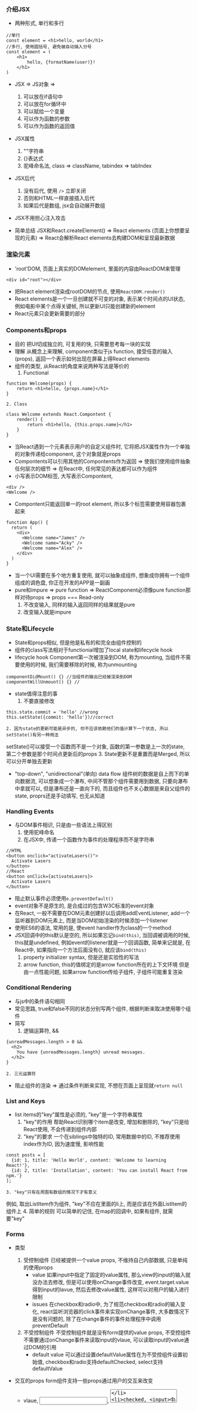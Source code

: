 ### 介绍JSX
- 两种形式, 单行和多行
```
//单行
const element = <h1>hello, world</h1>
//多行, 使用圆括号, 避免被自动插入分号
const element = (
    <h1>
        hello, {formatName(user)}!
    </h1>
)
```
- JSX => JS对象 =>
    1. 可以放在if语句中
    2. 可以放在for循环中
    3. 可以赋给一个变量
    4. 可以作为函数的参数
    5. 可以作为函数的返回值

- JSX属性
    1. ""字符串
    2. {}表达式
    3. 驼峰命名法, class => className, tabindex => tabIndex

- JSX后代
    1. 没有后代, 使用 `/>` 立即关闭
    2. 否则和HTML一样直接插入后代
    3. 如果后代是数组, jsx会自动展开数组

- JSX不用担心注入攻击
- 简单总结
JSX和React.createElement() => React elements (页面上你想要呈现的元素) => React会解析React elements去构建DOM和呈现最新数据

### 渲染元素
- 'root'DOM, 页面上真实的DOMelement, 里面的内容由ReactDOM来管理
```
<div id="root"></div>
```
- 把React element渲染成rootDOM的节点, 使用`ReactDOM.render()`
- React elements是一个一旦创建就不可变的对象, 表示某个时间点的UI状态, 例如电影中某个点得关键帧, 所以更新UI只能创建新的element
- React元素只会更新需要的部分

### Components和props
- 目的
把UI切成独立的, 可复用的快, 只需要思考每一块的实现
- 理解
从概念上来理解, component类似于js function, 接受任意的输入(props), 返回一个表示如何出现在屏幕上得React elements
- 组件的类型, 从React的角度来说两种写法是等价的
    1. Functional
```
function Welcome(props) {
    return <h1>hello, {props.name}</h1>
}
```
    2. Class
```
class Welcome extends React.Compontent {
    render() {
        return <h1>hello, {this.props.name}</h1>
    }
}
```
- 当React遇到一个元素表示用户的自定义组件时, 它将把JSX属性作为一个单独的对象传递给component, 这个对象就是props
- Compontents可以引用其他的Compontents作为返回 => 使我们使用组件抽象任何层次的细节 => 在React中, 任何常见的表达都可以作为组件
- 小写表示DOM标签, 大写表示Compontent,
```
<div />
<Welcome />
```
- Compontent只能返回单一的root element, 所以多个标签需要使用容器包裹起来
```
function App() {
  return (
    <div>
      <Welcome name="James" />
      <Welcome name="Acky" />
      <Welcome name="Alex" />
    </div>
  )
}
```
- 当一个UI需要在多个地方重复使用, 就可以抽象成组件, 想象成你拥有一个组件组成的调色盘, 你正在开发的APP是一副画
- pure和impure  => pure function => ReactComponent必须像pure function那样对待props => props === Read-only
    1. 不改变输入, 同样的输入返回同样的结果就是pure
    2. 改变输入就是impure

### State和Lifecycle
- State和props相似, 但是他是私有的和完全由组件控制的
- 组件的class写法相对于functionial增加了local state和lifecycle hook
- lifecycle hook
Component第一次被渲染到DOM, 称为mounting, 当组件不需要使用的时候, 我们需要移除的时候, 称为unmounting
```
componentDidMount() {} //当组件的输出已经被渲染到DOM
componentWillUnmount() {} //
```
- state值得注意的事
    1. 不要直接修改
```
this.state.commit = 'hello' //wrong
this.setState({commit: 'hello'})//correct
```
    2. 因为state的更新可能是异步的, 你不应该依赖他们的值计算下一个状态, 所以setState()有另一种用法
setState()可以接受一个函数而不是一个对象, 函数的第一参数是上一次的state, 第二个参数是那个时间点更新后的props
    3. State更新不是重置而是Merged, 所以可以分开单独去更新
- "top-down", "unidirectional"(单向) data flow
组件树的数据是自上而下的单向数据流, 可以想象成一个瀑布, 中间不管那个组件需要用到数据, 只要向瀑布中拿就可以, 但是瀑布还是一直向下的, 而且组件也不关心数据是来自父组件的state, proprs还是手动填写, 也无从知道

### Handling Events
- 与DOM事件相识, 只是由一些语法上得区别
    1. 使用驼峰命名
    2. 在JSX中, 传递一个函数作为事件的处理程序而不是字符串

```
//HTML
<button onclick="activateLasers()">
  Activate Lasers
</button>
//React
<button onClick={activateLasers}>
  Activate Lasers
</button>
```
- 阻止默认事件必须使用`e.preventDefault()`
- event对象不是原生的, 是合成过的包含W3C标准的event对象
- 在React, 一般不需要在DOM元素创建好以后调用addEventListener, add一个监听器到DOM元素上, 而是当DOM初始渲染的时候添加一个listener
- 使用ES6的语法, 常用的是, 使event handler作为class的一个method
- JSX回调中的this默认是空的, 所以如果忘记`bind(this)`, 当回调被调用的时候, this就是undefined, 例如event的listener就是一个回调函数, 简单来记就是, 在React中, 如果指向一个方法后面没有(), 就应该`bind(this)`
    1. property initializer syntax, 但是还是实验性的写法
    2. arrow function, this的值绑定的是arrow function所在的上下文环境
但是由一点性能问题, 如果arrow function传给子组件, 子组件可能重复渲染

### Conditional Rendering
- 与js中的条件语句相同
- 常见思路, true和false不同的状态分别写两个组件, 根据判断来取决使用哪个组件
- 简写
    1. 逻辑运算符, &&
```
{unreadMessages.length > 0 &&
  <h2>
    You have {unreadMessages.length} unread messages.
  </h2>
}
```
    2. 三元运算符

- 阻止组件的渲染 => 通过条件判断来实现, 不想在页面上呈现就`return null`

### List and Keys
- list items的"key"属性是必须的, "key"是一个字符串属性
    1. "key"的作用
帮助React识别哪个item是改变, 增加和删除的, "key"只是给React使用, 不会传递到组件内部
    2. "key"的要求
一个在siblings中独特的ID, 常用数据中的ID, 不推荐使用index作为ID, 因为速度慢, 影响性能
```
const posts = [
  {id: 1, title: 'Hello World', content: 'Welcome to learning React!'},
  {id: 2, title: 'Installation', content: 'You can install React from npm.'}
];
```
    3. "key"只有在周围有数组的情况下才有意义
例如, 取出ListItem作为组件, "key"不应在里面的li上, 而是应该在外面ListItem的组件上
    4. 简单的规则
可以简单的记住, 在map的回调中, 如果有组件, 就需要"key"

### Forms
- 类型
    1. 受控制组件
已经被提供一个value props, 不维持自己内部数据, 只是单纯的使用props
        - value
如果input中指定了固定的value属性, 那么view的input的输入就没办法去修改, 但是可以使用onChange事件改变, event.target.value得到input的lavue, 然后去修改value属性, 这样可以对用户的输入进行限制
        - issues
在checkbox和radio中, 为了规范checkbox和radio的输入变化, react监听浏览器的click事件来实现onChange事件,
大多数情况下是没有问题的, 除了在change事件的事件处理程序中调用preventDefault
    2. 不受控制组件
不受控制组件就是没有form提供的value props, 不受控组件不需要通过onChange事件来读取input的vlaue, 可以读取input的value通过DOM的引用
        - default value
可以通过设置defaultValue属性在为不受控组件设置初始值, checkbox和radio支持defaultChecked, select支持defaultValue

- 交互的props
form组件支持一些props通过用户的交互来改变
    - vlaue, <input>, <textarea>
    - checked, <input>中type为checkbox和radio
    - selected, <option>

- 在HTML中, 设置textarea的值通过`<textarea>hello, world</textarea>`, 但是在react中, 通过`<textarea value="helo world" />`来设置
- 对于<input>和<textarea>, 一般使用onChange
- onChange也可以简单理解为input改变的回调, 以下几种情况会触发回调
    - <input>, <textarea>改变value
    - <input>改变checked状态
    - <option>改变selected状态

- 晋级话题
    - 为什么需要受控组件
为了避免一种情况
```
<input type="text" name="title" value="Untitled" />
```
初始状态的值是Untitled, 但是如果用户输入后, 节点的value改变了, 但是通过node.getAttribute('value')获得的值还是Untitled, React必须保持状态的一致性, 如果value值是设置的, 那么就应该一直是这种状态
    - 为什么textarea使用value
因为已经有了vlaue和defaultValue, 如果在标签中写value显得没有必要, 而且React是在JS中而不是在HTML中, 如果我们想要另起一行没有字符串限制和可以使用`\u `
    - 为什么select需要value
在React中, select的value属性可以取代option的selected属性, 非受控组件可以使用defaultValue属性,
```
<select value="B">
  <option value="A">Apple</option>
  <option value="B">Banana</option>
  <option value="C">Cranberry</option>
</select>
```
可以通过使用multiple和给value传递一个数组实现选中多个
-

### Lifting State Up
有时几个组件需要把改变映射到数据上, 就推荐使用lifting共享的数据到最近的祖先, 如何实现呢, 首先, 我们有一个原则, 不修改props, 其次, 我们需要找到这几个组件最近的祖先, 数据应该被保存在祖先组件的state中, 子组件如果需要修改数据的话, 就调用祖先组件的回调函数, 就像JONP那样, 然后在祖先组件的回调函数中setState, 例如
```
<div>
  <TemperatureInput scale="c" value={celsius} onChange={this.handleCelsiusChange} />
  <TemperatureInput scale="f" value={fahrenheit} onChange={this.handleFahrenheitChange} />
  <BoilingVerdict celsius={parseFloat(celsius)} />
</div>
```
- 子组件如何传递数据到祖先组件
由于子组件是input输入框, 所以监听onChange事件, 一旦数据发生改变, 就调用祖先组件的回调函数处理`e.target.vlaue`, 在祖先组件, 通过setState修改数据, 然后反应到子组件的props中
```
handleChange(e) {
  this.props.onChange(e.target.value);
}
```

### Composition vs Inheritance
React中达到代码的复用最好通过Composition而不是Inheritance
- 基本思想
关键在于React中的props, React的组件是接受任意的props, 包括原始类型的值, ReactElement, function, 所以, 在React基本没有用到继承的场景, 都可以通过构造组件来实现
- props.children
表示的是组件插入的后代, 是一个数组, 所以可以`{ props.children }`就可以被React自动展开
```
function FancyBorder(props) {
  return (
    <div className={'FancyBorder FancyBorder-' + props.color}>
        {props.children}
    </div>
  );
}
function WelcomeDialog() {
  return (
    <FancyBorder color="blue">
      <h1 className="Dialog-title">Welcome</h1>
      <p className="Dialog-message">Thank you for visiting our spacecraft!</p>
    </FancyBorder>
  );
}
```
- 组件的定制
通过构造组件的模板, 通过props实现在不同应用场景下的定制
```
//给props传递原始类型的值
function Dialog(props) {
    return (
        <div>
            <h1 className="dialog-title" >{props.title}</h1>
            <p className="dialog-content" >{props.content}</p>
        </div>
    )
}
/给props传递ReactElement
function Title(props) {
    return <h1>{props.title}</h1>
}
function Content(props) {
    return <p>{props.content}</p>
}
function Dialog(props) {
    return (
        <div>
            {props.title}
            {props.content}
        </div>
    )
}
ReactDOM.render(
  <Dialog title={<Title title="Welcome" />} content={<Content content="hello, guoqichen, welcome back" />} />,
  document.getElementById('root')
);
```
